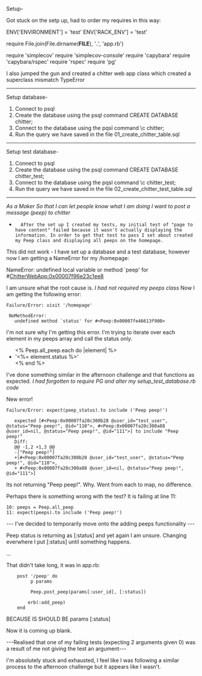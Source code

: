 Setup-

Got stuck on the setp up, had to order my requires in this way:

ENV['ENVIRONMENT'] = 'test'
ENV['RACK_ENV'] = 'test'

require File.join(File.dirname(__FILE__), '..', 'app.rb')

require 'simplecov'
require 'simplecov-console'
require 'capybara'
require 'capybara/rspec'
require 'rspec'
require 'pg'

I also jumped the gun and created a chitter web app class which created a superclass mismatch TypeError

---------------

Setup database-

1. Connect to psql
2. Create the database using the psql command CREATE DATABASE chitter;
3. Connect to the database using the pqsl command \c chitter;
4. Run the query we have saved in the file 01_create_chitter_table.sql

---------------

Setup test database-

1. Connect to psql
2. Create the database using the psql command CREATE DATABASE chitter_test;
3. Connect to the database using the pqsl command \c chitter_test;
4. Run the query we have saved in the file 02_create_chitter_test_table.sql

---------------


*As a Maker*
*So that I can let people know what I am doing*
*I want to post a message (peep) to chitter*

-       After the set up I created my tests, my initial test of "page to have content" failed because it wasn't actually displaying the information. In order to get that test to pass I set about created my Peep class and displaying all peeps on the homepage.

This did not work - I have set up a database and a test database, however now I am getting a NameError for my /homepage:

   NameError:
       undefined local variable or method `peep' for #<ChitterWebApp:0x00007f96e23c1ee8>

I am unsure what the root cause is.
        *I had not required my peeps class*
Now I am getting the following error:

    Failure/Error: visit '/homepage'
     
     NoMethodError:
       undefined method `status' for #<Peep:0x00007fe46613f900>

I'm not sure why I'm getting this error. I'm trying to iterate over each element in my peeps array and call the status only.

<ul>
<% Peep.all_peep.each do |element| %>
    <li class="peep">
        '<%= element.status %>'
    </li>
<% end %>
</ul>

I've done something similar in the afternoon challenge and that functions as expected.
            *I had forgotten to require PG and alter my setup_test_database.rb code*

New error!

    Failure/Error: expect(peep_status).to include ('Peep peep!')
     
       expected [#<Peep:0x00007fa20c300b28 @user_id="test_user", @status="Peep peep!", @id="110">, #<Peep:0x00007fa20c300a88 @user_id=nil, @status="Peep peep!", @id="111">] to include "Peep peep!"
       Diff:
       @@ -1,2 +1,3 @@
       -["Peep peep!"]
       +[#<Peep:0x00007fa20c300b28 @user_id="test_user", @status="Peep peep!", @id="110">,
       + #<Peep:0x00007fa20c300a88 @user_id=nil, @status="Peep peep!", @id="111">]

Its not returning "Peep peep!". Why. Went from each to map, no difference.

Perhaps there is something wrong with the test? It is failing at line 11:

    10: peeps = Peep.all_peep
    11: expect(peeps).to include ('Peep peep!')

--- I've decided to temporarily move onto the adding peeps functionality ---

Peep status is returning as [:status] and yet again I am unsure. Changing everwhere I put [:status] until something happens.

...

That didn't take long, it was in app.rb:

        post '/peep' do
             p params
        
             Peep.post_peep(params[:user_id], [:status])
       
            erb(:add_peep)
        end

BECAUSE IS SHOULD BE params [:status]

Now it is coming up blank.

---Realised that one of my failing tests (expecting 2 arguments given 0) was a result of me not giving the test an argument---

I'm absolutely stuck and exhausted, I feel like I was following a similar process to the afternoon challenge but it appears like I wasn't.